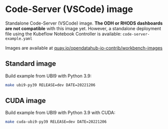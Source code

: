 # Code-Server (VSCode) image

Standalone Code-Server (VSCode) image. **The ODH or RHODS dashboards are not compatible** with this image yet. However, a standalone deployment file using the Kubeflow Notebook Controller is available: `code-server-example.yaml`

Images are available at [quay.io/opendatahub-io-contrib/workbench-images](https://quay.io/opendatahub-io-contrib/workbench-images)

## Standard image

Build example from UBI9 with Python 3.9:

```bash
make ubi9-py39 RELEASE=dev DATE=20221206
```

## CUDA image

Build example from UBI9 with Python 3.9 with CUDA:

```bash
make cuda-ubi9-py39 RELEASE=dev DATE=20221206
```
